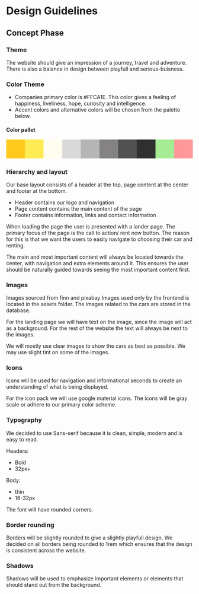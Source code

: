 # Design Guidelines

## Concept Phase

### Theme
The website should give an impression of a journey, travel and adventure. There is also a balance in design between playfull and serious-buisness.


### Color Theme
- Companies primary color is #FFCA1E. This color gives a feeling of happiness, liveliness, hope, curiosity and intelligence.
- Accent colors and alternative colors will be chosen from the palette below.
#### Color pallet
![Image of color gradients from primary color](/assets/colors.jpg)

### Hierarchy and layout
Our base layout consists of a header at the top, page content at the center and footer at the bottom. 
- Header contains our logo and navigation
- Page content contains the main content of the page
- Footer contains information, links and contact information

When loading the page the user is presented with a lander page. The primary focus of the page is the call to action/ rent 
now button. The reason for this is that we want the users to easily navigate to choosing their car and renting.

The main and most important content will always be located towards the center, with navigation and extra elements around it.
This ensures the user should be naturally guided towards seeing the most important content first.

### Images
Images sourced from finn and pixabay
Images used only by the frontend is located in the assets folder. The images related to the cars are stored in the database.

For the landing page we will have text on the image, since the image will act as a background. For the rest of the website the text will always be next to the images.

We will mostly use clear images to show the cars as best as possible. We may use slight tint on some of the images.

### Icons
Icons will be used for navigation and informational seconds to create an understanding of what is being displayed.

For the icon pack we will use google material icons. The icons will be gray scale or adhere to our primary color scheme.

### Typography
We decided to use Sans-serif because it is clean, simple, modern and is easy to read. 

Headers:
- Bold
- 32px+

Body:
- thin
- 16-32px

The font will have rounded corners.


### Border rounding
Borders will be slightly rounded to give a slightly playfull design. We decided on all borders being rounded to 1rem
which ensures that the design is consistent across the website.

### Shadows
Shadows will be used to emphasize important elements or elements that should stand out from the background.

